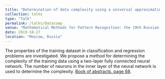 ```yaml
---
title: "Determination of data complexity using a universal approximating model"
collection: talks
type: "Talk"
permalink: /talks/Datacomp
venue: "Mathematical Methods for Pattern Recognition: the 19th Russian National Conference with International Participation"
date: 2019-10-27
location: "Moscow, Russia"
---
```


The properties of the training dataset in classification and regression problems are investigated. We propose a method for determining the complexity of the training data using a two-layer fully connected neural network. The number of neurons in the inner layer of the neural network is used to determine the complexity. [Book of abstracts, page 68](http://www.machinelearning.ru/wiki/images/b/bf/MMPR2019.pdf).
